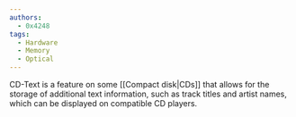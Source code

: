 ```yaml
---
authors: 
  - 0x4248
tags:
  - Hardware
  - Memory
  - Optical
---
```

CD-Text is a feature on some [[Compact disk|CDs]] that allows for the storage of additional text information, such as track titles and artist names, which can be displayed on compatible CD players.